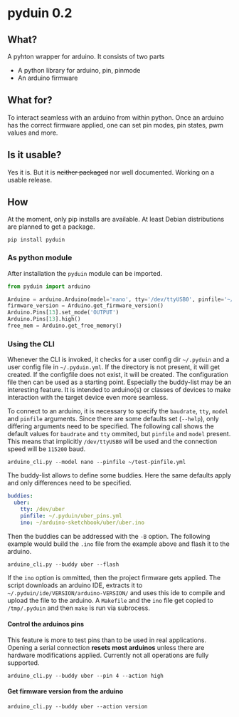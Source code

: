 # pyduin 0.2

## What?

A pyhton wrapper for arduino. It consists of two parts

* A python library for arduino, pin, pinmode
* An arduino firmware

## What for?

To interact seamless with an arduino from within python. Once an arduino has the correct firmware applied, one can set pin modes, pin states, pwm values and more.

## Is it usable?

Yes it is. But it is ~~neither packaged~~ nor well documented. Working on a usable release.

## How

At the moment, only pip installs are available. At least Debian distributions are planned to get a package.

```
pip install pyduin
```


### As python module

After installation the `pyduin` module can be imported.
```python
from pyduin import arduino

Arduino = arduino.Arduino(model='nano', tty='/dev/ttyUSB0', pinfile='~/.pyduin/pinfiles/nano.yml', 'baudrate'=115200)
firmware_version = Arduino.get_firmware_version()
Arduino.Pins[13].set_mode('OUTPUT')
Arduino.Pins[13].high()
free_mem = Arduino.get_free_memory()
```

### Using the CLI

Whenever the CLI is invoked, it checks for a user config dir `~/.pyduin` and a user config file in `~/.pyduin.yml`. If the directory is not present, it will get created. If the configfile does not exist, it will be created. The configuration file then can be used as a starting point. Especially the buddy-list may be an interesting feature. It is intended to arduino(s) or classes of devices to make interaction with the target device even more seamless.

To connect to an arduino, it is necessary to specify the `baudrate`, `tty`, `model` and `pinfile` arguments. Since there are some defaults set (`--help`), only differing arguments need to be specified. The following call shows the default values for `baudrate` and `tty` ommited, but `pinfile` and `model` present. This means that implicitly `/dev/ttyUSB0` will be used and the connection speed will be `115200` baud.

```
arduino_cli.py --model nano --pinfile ~/test-pinfile.yml
```

The buddy-list allows to define some buddies. Here the same defaults apply and only differences need to be specified.

```yaml
buddies:
  uber:
    tty: /dev/uber
    pinfile: ~/.pyduin/uber_pins.yml
    ino: ~/arduino-sketchbook/uber/uber.ino
```
Then the buddies can be addressed with the `-B` option. The following example would build the `.ino` file from the example above and flash it to the arduino.
```
arduino_cli.py --buddy uber --flash
```
If the `ino` option is ommitted, then the project firmware gets applied. The script downloads an arduino IDE, extracts it to `~/.pyduin/ide/VERSION/arduino-VERSION/` and uses this ide to compile and upload the file to the arduino. A `Makefile` and the `ino` file get copied to `/tmp/.pyduin` and then `make` is run via subrocess.

#### Control the arduinos pins

This feature is more to test pins than to be used in real applications. Opening a serial connection **resets most arduinos** unless there are hardware modifications applied. Currently not all operations are fully supported.
```
arduino_cli.py --buddy uber --pin 4 --action high
```

#### Get firmware version from the arduino
```
arduino_cli.py --buddy uber --action version
```

